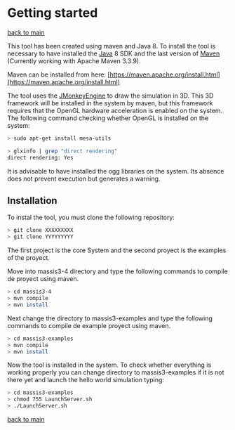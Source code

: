 # Getting started

[back to main](index.md)

This tool has been created using maven and Java 8. To install the tool is necessary to have installed the [Java](http://www.oracle.com/technetwork/java/javase/downloads/jdk8-downloads-2133151.html) 8 SDK and the last version of [Maven](https://maven.apache.org/) (Currently working with Apache Maven 3.3.9).

Maven can be installed from here: [https://maven.apache.org/install.html](https://maven.apache.org/install.html)

The tool uses the [JMonkeyEngine](http://jmonkeyengine.org/) to draw the simulation in 3D. This 3D framework will be installed in the system by maven, but this framework requires that the OpenGL hardware acceleration is enabled on the system. The following command checking whether OpenGL is installed on the system:


```bash
> sudo apt-get install mesa-utils

> glxinfo | grep "direct rendering"
direct rendering: Yes

```

It is advisable to have installed the ogg libraries on the system. Its absence does not prevent execution but generates a warning.

## Installation

To instal the tool, you must clone the following repository:

```bash
> git clone XXXXXXXXX
> git clone YYYYYYYYY
```

The first project is the core System and the second proyect is the examples of the proyect.

Move into massis3-4 directory and type the following commands to compile de proyect using maven.

```bash
> cd massis3-4
> mvn compile
> mvn install
```

Next change the directory to massis3-examples and type the following commands to compile de example proyect using maven.

```bash
> cd massis3-examples
> mvn compile
> mvn install
```

Now the tool is installed in the system. To check whether everything is working properly you can change directory to massis3-examples if it is not there yet and launch the hello world simulation typing:


```bash
> cd massis3-examples
> chmod 755 LaunchServer.sh
> ./LaunchServer.sh
```

[back to main](index.md)